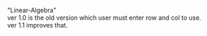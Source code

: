 "Linear-Algebra"<br>
ver 1.0 is the old version which user must enter row and col to use.<br>
ver 1.1 improves that.<br>
